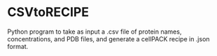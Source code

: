 # CSVtoRECIPE
Python program to take as input a .csv file of protein names, concentrations, and PDB files, and generate a cellPACK recipe in .json format.

